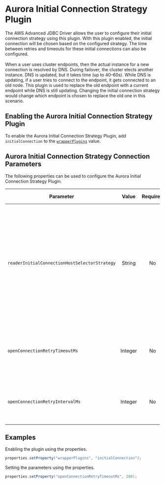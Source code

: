 # Aurora Initial Connection Strategy Plugin
The AWS Advanced JDBC Driver allows the user to configure their initial connection strategy using this plugin. With this plugin enabled, the initial connection will be chosen based on the configured strategy. The time between retries and timeouts for these initial connections can also be configured.
<br><br>
When a user uses cluster endpoints, then the actual instance for a new connection is resolved by DNS. During failover, the cluster elects another instance. DNS is updated, but it takes time (up to 40–60s). While DNS is updating, if a user tries to connect to the endpoint, it gets connected to an old node. This plugin is used to replace the old endpoint with a current endpoint while DNS is still updating. Changing the initial connection strategy would change which endpoint is chosen to replace the old one in this scenario.

## Enabling the Aurora Initial Connection Strategy Plugin

To enable the Aurora Initial Connection Strategy Plugin, add `initialConnection` to the [`wrapperPlugins`](../UsingTheJdbcDriver.md#connection-plugin-manager-parameters) value.

## Aurora Initial Connection Strategy Connection Parameters

The following properties can be used to configure the Aurora Initial Connection Strategy Plugin.

| Parameter                                     |  Value  | Required | Description                                                                                                                                                                                                                   | Example            | Default Value |
|-----------------------------------------------|:-------:|:--------:|-------------------------------------------------------------------------------------------------------------------------------------------------------------------------------------------------------------------------------|--------------------|---------------|
| `readerInitialConnectionHostSelectorStrategy` | String  |    No    | The strategy that should be used to select a new reader host while opening a new connection. <br><br> For more information on the different strategies for this parameter, see this [table](../ReaderSelectionStrategies.md). | `leastConnections` | `random`      |
| `openConnectionRetryTimeoutMs`                | Integer |    No    | The maximum allowed time for retries when opening a connection in milliseconds.                                                                                                                                               | `200`              | `30000`       |
| `openConnectionRetryIntervalMs`               | Integer |    No    | The time between retries when opening a connection in milliseconds.                                                                                                                                                           | `200`              | `1000`        |

## Examples

Enabling the plugin using the properties. 

```java
properties.setProperty("wrapperPlugins", "initialConnection");
```
Setting the parameters using the properties.

```java
properties.setProperty("openConnectionRetryTimeoutMs", 200);
```
